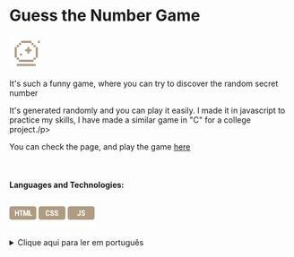<h1> Guess the Number Game</h1>
<img src="fortune-teller.png" width="60"/>
<p> It's such a funny game, where you can try to discover the random secret number</p>
<p> It's generated randomly and you can play it easily. I made it in javascript to practice my skills, I have made a similar game in "C" for a college project./p>
<p>You can check the page, and play the game <a href="#">here</a></p>
<br>
  <h4> Languages and Technologies:</h4>
  <div>
    <img src="html.png" width="48"/>
    <img src="css.png" width="48"/>
    <img src="javascript.png" width="48"/>
  </div>
  <br>
  <section>
  <details>
    <summary>Clique aqui para ler em português</summary>
    <br>
    <p>Esse é um jogo divertido, no qual você precisa adivinhar um numero aleatorio secreto</p>
    <br>
    <p>É gerado aleatoriamente e você pode jogá-lo facilmente. Fiz em javascript para praticar minhas habilidades, fiz um jogo parecido em "C" para um projeto de faculdade.</p>
    <p>Você pode acessar a página e jogar facilmente <a href="#">aqui</a></p>
    <h4>Linguagens e tecnologias utilizadas:</h4>
    <div>
    <img src="html.png" width="48"/>
    <img src="css.png" width="48"/>
    <img src="javascript.png" width="48"/>
    </div>
  </details>
</section>

